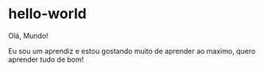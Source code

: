 # hello-world
Olá, Mundo!

Eu sou um aprendiz e estou gostando muito de aprender ao maximo, quero aprender tudo de bom!
